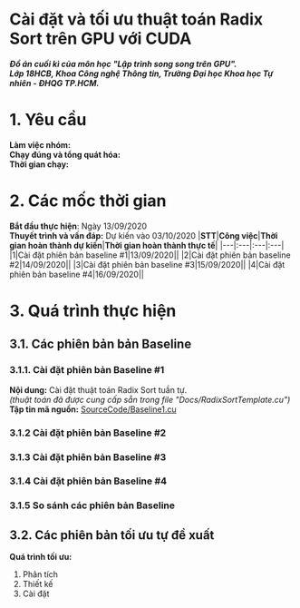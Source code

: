 **Cài đặt và tối ưu thuật toán Radix Sort trên GPU với CUDA**
================
***Đồ án cuối kì của môn học "Lập trình song song trên GPU".  
Lớp 18HCB, Khoa Công nghệ Thông tin, Trường Đại học Khoa học Tự nhiên - ĐHQG TP.HCM.***

# 1. Yêu cầu
**Làm việc nhóm:**  
**Chạy đúng và tổng quát hóa:**  
**Thời gian chạy:**

# 2. Các mốc thời gian
**Bắt đầu thực hiện**: Ngày 13/09/2020  
**Thuyết trình và vấn đáp:** Dự kiến vào 03/10/2020
|**STT**|**Công việc**|**Thời gian hoàn thành dự kiến**|**Thời gian hoàn thành thực tế**|
|---|:---|:---|:---|
|1|Cài đặt phiên bản baseline #1|13/09/2020||
|2|Cài đặt phiên bản baseline #2|14/09/2020||
|3|Cài đặt phiên bản baseline #3|15/09/2020||
|4|Cài đặt phiên bản baseline #4|16/09/2020||

# 3. Quá trình thực hiện
## 3.1. Các phiên bản bản Baseline
### 3.1.1. Cài đặt phiên bản Baseline #1
**Nội dung:** Cài đặt thuật toán Radix Sort tuần tự.  
_(thuật toán đã được cung cấp sẵn trong file "Docs/RadixSortTemplate.cu")_  
**Tập tin mã nguồn:** [SourceCode/Baseline1.cu](./SourceCode/Baseline1.cu)  

### 3.1.2 Cài đặt phiên bản Baseline #2
### 3.1.3 Cài đặt phiên bản Baseline #3
### 3.1.4 Cài đặt phiên bản Baseline #4
### 3.1.5 So sánh các phiên bản Baseline
## 3.2. Các phiên bản tối ưu tự đề xuất
**Quá trình tối ưu:**
1. Phân tích
2. Thiết kế
3. Cài đặt
